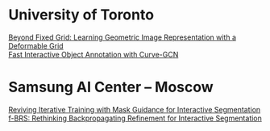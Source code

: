 # University of Toronto
[Beyond Fixed Grid: Learning Geometric Image Representation with a Deformable Grid](https://arxiv.org/pdf/2008.09269.pdf) \
[Fast Interactive Object Annotation with Curve-GCN](https://arxiv.org/pdf/1903.06874.pdf)

# Samsung AI Center – Moscow
[Reviving Iterative Training with Mask Guidance for Interactive Segmentation](https://arxiv.org/pdf/2102.06583.pdf) \
[f-BRS: Rethinking Backpropagating Refinement for Interactive Segmentation](https://arxiv.org/pdf/2001.10331.pdf)
